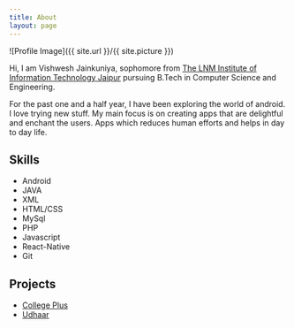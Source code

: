 ```yaml
---
title: About
layout: page
---
```

![Profile Image]({{ site.url }}/{{ site.picture }})

<p>Hi, I am Vishwesh Jainkuniya, sophomore from <a href="http://www.lnmiit.ac.in/">The LNM Institute of Information Technology Jaipur</a> pursuing B.Tech in Computer Science and Engineering. </p>

<p>For the past one and a half year, I have been exploring the world of android. I love trying new stuff. My main focus is on creating apps that are delightful and enchant the users. Apps which reduces human efforts and helps in day to day life.</p>

<h2>Skills</h2>

<ul class="skill-list">
	<li>Android</li>
	<li>JAVA</li>
	<li>XML</li>
	<li>HTML/CSS</li>
	<li>MySql</li>
	<li>PHP</li>
	<li>Javascript</li>
	<li>React-Native</li>
	<li>Git</li>
</ul>

<h2>Projects</h2>

<ul>
	<li><a href="http://bit.ly/college-plus">College Plus</a></li>
	<li><a href="http://bit.ly/udhaar-app">Udhaar</a></li>
</ul>
